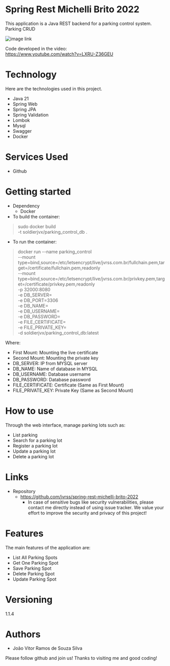# Spring Rest Michelli Brito 2022
This application is a Java REST backend for a parking control system. Parking CRUD

![image link](http://i3.ytimg.com/vi/LXRU-Z36GEU/hqdefault.jpg)

Code developed in the video:\
https://www.youtube.com/watch?v=LXRU-Z36GEU

# Technology
Here are the technologies used in this project.
 - Java 21
 - Spring Web
 - Spring JPA
 - Spring Validation
 - Lombok
 - Mysql
 - Swagger
 - Docker

# Services Used
 - Github

# Getting started
 - Dependency
   - Docker
 - To build the container:
> sudo docker build \
   -t soldierjvx/parking_control_db .
 - To run the container:
> docker run --name parking_control \
--mount type=bind,source=/etc/letsencrypt/live/jvrss.com.br/fullchain.pem,target=/certificate/fullchain.pem,readonly \
--mount type=bind,source=/etc/letsencrypt/live/jvrss.com.br/privkey.pem,target=/certificate/privkey.pem,readonly \
-p 32000:8080 \
-e DB_SERVER= \
-e DB_PORT=3306 \
-e DB_NAME= \
-e DB_USERNAME= \
-e DB_PASSWORD= \
-e FILE_CERTIFICATE= \
-e FILE_PRIVATE_KEY= \
-d soldierjvx/parking_control_db:latest

Where:
 - First Mount: Mounting the live certificate
 - Second Mount: Mounting the private key
 - DB_SERVER: IP from MYSQL server
 - DB_NAME: Name of database in MYSQL
 - DB_USERNAME: Database username
 - DB_PASSWORD: Database password
 - FILE_CERTIFICATE: Certificate (Same as First Mount)
 - FILE_PRIVATE_KEY: Private Key (Same as Second Mount)

# How to use
Through the web interface, manage parking lots such as:
- List parking
- Search for a parking lot
- Register a parking lot
- Update a parking lot
- Delete a parking lot

# Links
 - Repository
   - https://github.com/jvrss/spring-rest-michelli-brito-2022
     - In case of sensitive bugs like security vulnerabilities, please contact me directly instead of using issue tracker. We value your effort to improve the security and privacy of this project!

# Features
The main features of the application are:
 - List All Parking Spots
 - Get One Parking Spot
 - Save Parking Spot
 - Delete Parking Spot
 - Update Parking Spot

# Versioning
1.1.4

# Authors
 - João Vitor Ramos de Souza Silva

Please follow github and join us! Thanks to visiting me and good coding!
